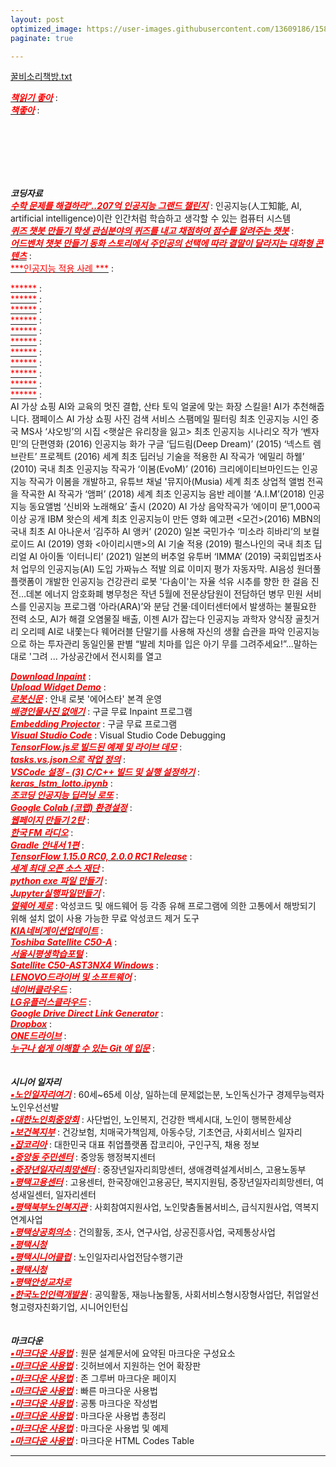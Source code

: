 ```yaml
---
layout: post
optimized_image: https://user-images.githubusercontent.com/13609186/158834851-5c5d7736-001b-448d-8bb6-eb99f2f16233.jpg
paginate: true

---
```




[꿀비소리책방.txt](https://github.com/choijangwook/cjw/files/8316236/default.txt)




[<span style="color:red">***책읽기 좋아***</span>](https://github.com/choijangwook/cjw/blob/master/_posts/book/%EA%B3%A0%EC%97%AC%EC%82%AC%20%EB%B6%81%ED%81%B4%EB%9F%BD%20GO%20GO%20%EB%B6%81%2Cmd) : <br>
[<span style="color:red">***책좋아***</span>](https://github.com/choijangwook/cjw/blob/master/_posts/book/%EA%B3%A0%EC%9A%B4%20%EC%B1%85%EB%B0%A9.md) : <br>





 <br> <br> <br> <br> <br>

***코딩자료*** <br>
[<span style="color:red">***수학 문제를 해결하라"..207억 인공지능 그랜드 챌린지***</span>](https://www.edaily.co.kr/news/read?newsId=01498966629049576&mediaCodeNo=257) : 인공지능(人工知能, AI, artificial intelligence)이란 인간처럼 학습하고 생각할 수 있는 컴퓨터 시스템<br>
[<span style="color:red">***퀴즈 챗봇 만들기
학생 관심분야의 퀴즈를 내고 채점하여
점수를 알려주는 챗봇***</span>](https://frogue.danbee.ai/?chatbot_id=1f249219-da73-4e1c-ac4d-22d759790eb1) : <br>
[<span style="color:red">***어드벤처 챗봇 만들기
동화 스토리에서 주인공의 선택에 따라
결말이 달라지는 대화형 콘텐츠***</span>](https://frogue.danbee.ai/?chatbot_id=723a2dd5-7e99-428e-b941-0282f73e9dce) : <br>
[<span style="color:red">***인공지능 적용 사례 ***</span>](https://byul91oh.tistory.com/70) : <br>

[<span style="color:red">******</span>]() : <br>
[<span style="color:red">******</span>]() : <br>
[<span style="color:red">******</span>]() : <br>
[<span style="color:red">******</span>]() : <br>
[<span style="color:red">******</span>]() : <br>
[<span style="color:red">******</span>]() : <br>
[<span style="color:red">******</span>]() : <br>
[<span style="color:red">******</span>]() : <br>
[<span style="color:red">******</span>]() : <br>
[<span style="color:red">******</span>]() : <br>
[<span style="color:red">******</span>]() : <br>
 AI 가상 쇼핑
AI와 교육의 멋진 결합, 산타 토익
얼굴에 맞는 화장 스킬을! AI가 추천해줍니다. 잼페이스
AI 가상 쇼핑
사진 검색 서비스
스팸메일 필터링
최초 인공지능 시인 중국 MS사 ‘샤오빙’의 시집 <햇살은 유리창을 잃고>
최초 인공지능 시나리오 작가 ‘벤자민’의 단편영화 <Sunspring>(2016)
인공지능 화가 구글 ‘딥드림(Deep Dream)’ (2015)
‘넥스트 렘브란트’ 프로젝트 (2016)
세계 최초 딥러닝 기술을 적용한 AI 작곡가 ‘에밀리 하웰’ (2010)
국내 최초 인공지능 작곡가 ‘이봄(EvoM)’ (2016)
크리에이티브마인드는 인공지능 작곡가 이봄을 개발하고, 유튜브 채널 '뮤지아(Musia)
세계 최초 상업적 앨범 전곡을 작곡한 AI 작곡가 ‘앰퍼’ (2018)
 세계 최초 인공지능 음반 레이블 ‘A.I.M’(2018)
 인공지능 동요앨범 ‘신비와 노래해요’ 출시 (2020)
 AI 가상 음악작곡가 ‘에이미 문’1,000곡 이상 공개
  IBM 왓슨의 세계 최초 인공지능이 만든 영화 예고편 <모건>(2016)
 MBN의 국내 최초 AI 아나운서 ‘김주하 AI 앵커’ (2020)
 일본 국민가수 ‘미소라 히바리’의 보컬로이드 AI (2019)
 영화 <아이리시맨>의 AI 기술 적용 (2019)
 펄스나인의 국내 최초 딥리얼 AI 아이돌 ‘이터니티’ (2021)
 일본의 버추얼 유투버 ‘IMMA’ (2019)
 국회입법조사처 업무의 인공지능(AI) 도입
 가짜뉴스 적발
 의료 이미지 평가
 자동자막. AI음성
 원더풀플랫폼이 개발한 인공지능 건강관리 로봇 '다솜이'는
 자율 석유 시추를 향한 한 걸음 진전…데본 에너지
 암호화폐
 병무청은 작년 5월에 전문상담원이 전담하던 병무 민원 서비스를 인공지능 프로그램 ‘아라(ARA)’와 분담
건물·데이터센터에서 발생하는 불필요한 전력 소모, AI가 해결
오염물질 배출, 이젠 AI가 잡는다
 인공지능 과학자
 양식장 골칫거리 오리떼 AI로 내쫓는다
  웨어러블 단말기를 사용해 자신의 생활 습관을 파악
 인공지능으로 하는 투자관리
 동일인물 판별
 “발레 치마를 입은 아기 무를 그려주세요!”...말하는 대로 '그려 ...
 가상공간에서 전시회를 열고
 
[<span style="color:red">***Download Inpaint***</span>](https://theinpaint.com/download) : <br>
[<span style="color:red">***Upload Widget Demo***</span>](https://demo.cloudinary.com/uw/#/) : <br>
[<span style="color:red">***로봇신문***</span>](http://www.irobotnews.com/) : 안내 로봇 '에어스타' 본격 운영<br>
[<span style="color:red">***배경인물사진 없애기***</span>](https://theinpaint.com/tutorials/pc?app=inpaint&v=9.1) : 구글 무료 Inpaint 프로그램<br>
[<span style="color:red">***Embedding Projector***</span>](https://projector.tensorflow.org/) : 구글 무료 프로그램<br>
[<span style="color:red">***Visual Studio Code***</span>](https://code.visualstudio.com/docs/editor/debugging#_launch-configurations) : Visual Studio Code Debugging <br>
[<span style="color:red">***TensorFlow.js로 빌드된 예제 및 라이브 데모***</span>](https://www.tensorflow.org/js/demos?hl=ko) : <br>
[<span style="color:red">***tasks.vs.json으로 작업 정의***</span>](https://docs.microsoft.com/ko-kr/visualstudio/ide/customize-build-and-debug-tasks-in-visual-studio?view=vs-2022) : <br>
[<span style="color:red">***VSCode 설정 - (3) C/C++ 빌드 및 실행 설정하기***</span>](https://huilife.tisy.com/35) : <br>
[<span style="color:red">***keras_lstm_lotto.ipynb***</span>](https://gist.github.com/tykimos/e792fcae92de2326e273d669d652366b#file-keras_lstm_lotto-ipynb) : <br>
[<span style="color:red">***조코딩 인공지능 딥러닝 로또***</span>](https://animalface.site/lotto.html) : <br>
[<span style="color:red">***Google Colab (코랩) 환경설정***</span>](https://theorydb.github.io/dev/2019/08/23/dev-ml-colab/) : <br>
[<span style="color:red">***웹페이지 만들기 2탄***</span>](https://mrchypark.github.io/post/r%EB%A1%9C%EB%82%98%EB%A7%8C%EC%9D%98-%EC%9B%B9%ED%8E%98%EC%9D%B4%EC%A7%80-%EB%A7%8C%EB%93%A4%EA%B8%B0-2%ED%83%84-github-pages/) : <br>
[<span style="color:red">***한국 FM 라디오***</span>](https://www.radio-korea.com/) : <br>
[<span style="color:red">***Gradle 안내서 1편***</span>](https://yeh35.github.io/blog.github.io/documents/infra/gradle/gradle-start1/) : <br>
[<span style="color:red">***TensorFlow 1.15.0 RC0, 2.0.0 RC1 Release***</span>](https://tensorflow.blog/tag/2-0-0-rc1/) : <br>
[<span style="color:red">***세계 최대 오픈 소스 재단***</span>](https://www.apache.org/) : <br>
[<span style="color:red">***python exe 파일 만들기***</span>](https://blog.naver.com/thenaru2/220748814662) : <br>
[<span style="color:red">***Jupyter실행파일만들기***</span>](https://suho413.tistory.com/145) : <br>
[<span style="color:red">***멀웨어 제로***</span>](https://malzero.xyz/) : 악성코드 및 애드웨어 등 각종 유해 프로그램에 의한 고통에서 해방되기 위해
설치 없이 사용 가능한 무료 악성코드 제거 도구<br>
[<span style="color:red">***KIA네비게이션업데이트***</span>](https://update.kia.com/KR/KO/updateGuide) : <br>
[<span style="color:red">***Toshiba Satellite C50-A***</span>](https://www.driverscape.com/manufacturers/toshiba/laptops-desktops/satellite-c50-a/34352) : <br>
[<span style="color:red">***서울시평생학습포털***</span>](https://sll.seoul.go.kr/main/MainView.do) : <br>
[<span style="color:red">***Satellite C50-AST3NX4 Windows***</span>](http://toshibadriversdownload.com/satellite-c50-ast3nx4-windows-8-1-64bit-drivers/) : <br>
[<span style="color:red">***LENOVO드라이버 및 소프트웨어***</span>](https://pcsupport.lenovo.com/ca/ko/products/laptops-and-netbooks/300-series/330-15ikb-type-81dc/81dc/81dc004ukr/pf17zx37/downloads/automatic-driver-update) : <br>
[<span style="color:red">***네이버클라우드***</span>](https://mybox.naver.com/about/introduce) : <br>
[<span style="color:red">***LG유플러스클라우드***</span>](https://cloud.uplusbox.co.kr/display/uboxMain.do#pageIndex=1&totalRecordCount=4&recordCountPerPage=350&searchCondition=&searchKeyword=&orderby=dateorder&strDesc=DESC&viewType=thumb&folderId=300797848&favoriteYn=N&fileCategory=U%2BBOX&recentlyType=&orgDate=&mode=&curFolderId=&homeFolderId=-1) : <br>
[<span style="color:red">***Google Drive Direct Link Generator***</span>](https://sites.google.com/site/gdocs2direct/) : <br>
[<span style="color:red">***Dropbox***</span>](https://www.dropbox.com/login?cont=https%3A%2F%2Fwww.dropbox.com%2Fhome) : <br>
[<span style="color:red">***ONE드라이브***</span>](https://onedrive.live.com/?id=AFE24E4AFACE3B0D%21102&cid=AFE24E4AFACE3B0D) : <br>
[<span style="color:red">***누구나 쉽게 이해할 수 있는 Git 에 입문***</span>](https://backlog.com/git-tutorial/kr/) : <br>
<br>
<br>
***시니어 일자리*** <br>
[<span style="color:red">***▪노인일자리여기***</span>](https://www.seniorro.or.kr:4431) : 60세~65세 이상, 일하는데 문제없는분, 노인독신가구 경제무능력자노인우선선발
<br>
[<span style="color:red">***▪대한노인회중앙회***</span>](http://www.koreapeople.co.kr/) : 사단법인, 노인복지, 건강한 백세시대, 노인이 행복한세상
<br>
[<span style="color:red">***▪보건복지부***</span>](http://www.mohw.go.kr) : 건강보험, 치매국가책임제, 아동수당, 기초연금, 사회서비스 일자리
<br>
[<span style="color:red">***▪잡코리아***</span>](https://www.jobkorea.co.kr/) : 대한민국 대표 취업플랫폼 잡코리아, 구인구직, 채용 정보
<br>
[<span style="color:red">***▪중앙동 주민센터***</span>](https://www.pyeongtaek.go.kr/csc/jungang/contents.do?mId=0205000000) : 중앙동 행정복지센터
<br>
[<span style="color:red">***▪중장년일자리희망센터***</span>](http://pyeongtaekcci.korcham.net/front/board/boardContentsView.do?boardId=10160&contId=49064&menuId=1318) : 중장년일자리희망센터, 생애경력설계서비스, 고용노동부
<br>
[<span style="color:red">***▪평택고용센터***</span>](https://www.work.go.kr/pyeongtaek/main.do) : 고용센터, 한국장애인고용공단, 복지지원팀, 중장년일자리희망센터, 여성새일센터, 일자리센터
<br>
[<span style="color:red">***▪평택북부노인복지관***</span>](https://bbnoin.or.kr:41004/) : 사회참여지원사업, 노인맞춤돌봄서비스, 급식지원사업, 역복지연계사업
<br>
[<span style="color:red">***▪평택상공회의소***</span>](https://pyeongtaekcci.korcham.net/front/user/main.do) : 건의활동, 조사, 연구사업, 상공진흥사업, 국제통상사업
<br>
[<span style="color:red">***▪평택시청***</span>](https://www.pyeongtaek.go.kr/intro.jsp)
<br>
[<span style="color:red">***▪평택시니어클럽***</span>](http://www.ptseniorclub.or.kr/) : 노인일자리사업전담수행기관
<br>
[<span style="color:red">***▪평택시청***</span>](https://www.pyeongtaek.go.kr/intro.jsp)
<br>
[<span style="color:red">***▪평택안성교차로***</span>](http://www.ptkcr.com/)
<br>
[<span style="color:red">***▪한국노인인력개발원***</span>](https://www.kordi.or.kr/main.do) : 공익활동, 재능나눔활동, 사회서비스형시장형사업단, 취업알선형고령자친화기업, 시니어인턴십<br>
<br>
<br>
***마크다운*** <br>
[<span style="color:red">***▪마크다운 사용법***</span>](https://www.markdownguide.org/basic-syntax) : 원문 설계문서에 요약된 마크다운 구성요소
<br> 
[<span style="color:red">***▪마크다운 사용법***</span>](http://www.rubycoloredglasses.com/2013/04/languages-supported-by-github-flavored-markdown/) : 깃허브에서 지원하는 언어 확장판
<br> 
[<span style="color:red">***▪마크다운 사용법***</span>](https://nolboo.kim/blog/2013/09/07/john-gruber-markdown/) : 존 그루버 마크다운 페이지
<br>
[<span style="color:red">***▪마크다운 사용법***</span>](http://taewan.kim/post/markdown/#chapter-2) : 빠른 마크다운 사용법
<br>
[<span style="color:red">***▪마크다운 사용법***</span>](https://gist.github.com/ihoneymon/652be052a0727ad59601) : 공통 마크다운 작성법
<br>
[<span style="color:red">***▪마크다운 사용법***</span>](https://heropy.blog/2017/09/30/markdown/) : 마크다운 사용법 총정리
<br>
[<span style="color:red">***▪마크다운 사용법***</span>](https://theorydb.github.io/envops/2019/05/22/envops-blog-how-to-use-md/) : 마크다운 사용법 및 예제
<br>
[<span style="color:red">***▪마크다운 사용법***</span>](https://ascii.cl/htmlcodes.htm) : 마크다운 HTML Codes Table
<br>

 
 

 
---
